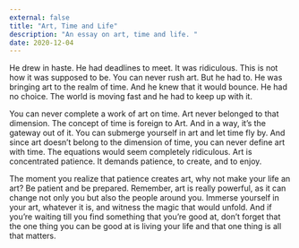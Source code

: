 ```yaml
---
external: false
title: "Art, Time and Life"
description: "An essay on art, time and life. "
date: 2020-12-04
---
```


He drew in haste. He had deadlines to meet. It was ridiculous. This is not how it was supposed to be. You can never rush art. But he had to. He was bringing art to the realm of time. And he knew that it would bounce. He had no choice. The world is moving fast and he had to keep up with it.

You can never complete a work of art on time. Art never belonged to that dimension. The concept of time is foreign to Art. And in a way, it’s the gateway out of it. You can submerge yourself in art and let time fly by. And since art doesn’t belong to the dimension of time, you can never define art with time. The equations would seem completely ridiculous. Art is concentrated patience. It demands patience, to create, and to enjoy.

The moment you realize that patience creates art, why not make your life an art? Be patient and be prepared. Remember, art is really powerful, as it can change not only you but also the people around you. Immerse yourself in your art, whatever it is, and witness the magic that would unfold. And if you’re waiting till you find something that you’re good at, don’t forget that the one thing you can be good at is living your life and that one thing is all that matters.